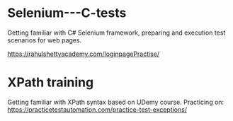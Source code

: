 # Selenium---C-tests
Getting familiar with C# Selenium framework, preparing and execution test scenarios for web pages.

https://rahulshettyacademy.com/loginpagePractise/

# XPath training
Getting familiar with XPath syntax based on UDemy course. Practicing on:
https://practicetestautomation.com/practice-test-exceptions/
